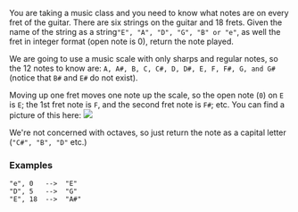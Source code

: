 You are taking a music class and you need to know what notes are on every fret of the guitar. There are six strings on the guitar and 18 frets. Given the name of the string as a string`"E", "A", "D", "G", "B" or "e"`, as well the fret in integer format (open note is 0), return the note played.

We are going to use a music scale with only sharps and regular notes, so the 12 notes to know are: `A, A#, B, C, C#, D, D#, E, F, F#, G, and G#` (notice that `B#` and `E#` do not exist). 

Moving up one fret moves one note up the scale, so the open note (`0`) on `E` is `E`; the 1st fret note is `F`, and the second fret note is `F#`; etc. You can find a picture of this here: 
![](http://takelessons.com/blog/wp-content/uploads/2014/01/guitar-fretboard.jpg)

We're not concerned with octaves, so just return the note as a capital letter (`"C#", "B", "D"` etc.)


### Examples

```
"e", 0   -->  "E"
"D", 5   -->  "G"
"E", 18  -->  "A#"
```